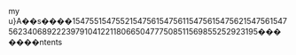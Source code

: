 my u}A��ѕ����15475515475521547561547561154756154756215475615475623406892223979104122118066504777508511569855252923195�������ntents
